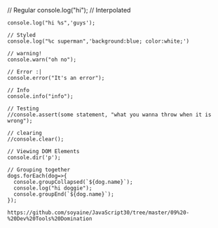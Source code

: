 // Regular
    console.log("hi");
    // Interpolated

    console.log("hi %s",'guys');

    // Styled
    console.log("%c superman",'background:blue; color:white;')

    // warning!
    console.warn("oh no");

    // Error :|
    console.error("It's an error");

    // Info
    console.info("info");

    // Testing
    //console.assert(some statement, "what you wanna throw when it is wrong");
    
    // clearing
    //console.clear();

    // Viewing DOM Elements
    console.dir('p');

    // Grouping together
    dogs.forEach(dog=>{
      console.groupCollapsed(`${dog.name}`);
      console.log("hi doggie");
      console.groupEnd(`${dog.name}`);
    });

    https://github.com/soyaine/JavaScript30/tree/master/09%20-%20Dev%20Tools%20Domination